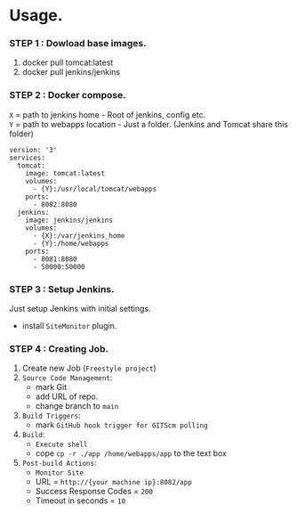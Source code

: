 # Usage.

### **STEP 1** : Dowload base images.
1. docker pull tomcat:latest
2. docker pull jenkins/jenkins


### **STEP 2** : Docker compose.
`X` = path to jenkins home - Root of jenkins, config etc.  
`Y` = path to webapps location - Just a folder. (Jenkins and Tomcat share this folder)
```  
version: '3'
services:
  tomcat:
    image: tomcat:latest
    volumes:
      - {Y}:/usr/local/tomcat/webapps
    ports:
      - 8082:8080
  jenkins:
    image: jenkins/jenkins
    volumes:
      - {X}:/var/jenkins_home
      - {Y}:/home/webapps
    ports:
      - 8081:8080
      - 50000:50000
```

### **STEP 3** : Setup Jenkins.
Just setup Jenkins with initial settings.
  - install `SiteMonitor` plugin.

### **STEP 4** : Creating Job.
1. Create new Job (`Freestyle project`)
2. `Source Code Management`:
    - mark Git
    - add URL of repo.
    - change branch to `main`
3. `Build Triggers`:
    - mark `GitHub hook trigger for GITScm polling`
4. `Build`:
    - `Execute shell`
    - cope `cp -r ./app /home/webapps/app` to the text box
5. `Post-build Actions`:
    - `Monitor Site`
    - URL = `http://{your machine ip}:8082/app`
    - Success Response Codes = `200`
    - Timeout in seconds = `10`